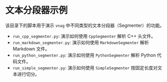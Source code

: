 # 文本分段器示例

该目录下的脚本用于演示 `vnag` 中不同类型的文本分段器（Segmenter）的功能。

- `run_cpp_segmenter.py`: 演示如何使用 `CppSegmenter` 解析 C++ 头文件。
- `run_markdown_segmenter.py`: 演示如何使用 `MarkdownSegmenter` 解析 Markdown 文件。
- `run_python_segmenter.py`: 演示如何使用 `PythonSegmenter` 解析 Python 代码文件。
- `run_simple_segmenter.py`: 演示如何使用 `SimpleSegmenter` 按固定长度对文本进行切分。
